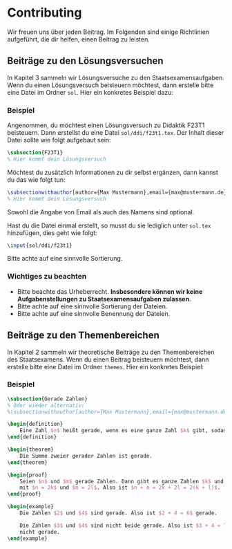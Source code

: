 # Contributing

Wir freuen uns über jeden Beitrag. Im Folgenden sind einige Richtlinien
aufgeführt, die dir helfen, einen Beitrag zu leisten.

## Beiträge zu den Lösungsversuchen

In Kapitel 3 sammeln wir Lösungsversuche zu den Staatsexamensaufgaben. Wenn du
einen Lösungsversuch beisteuern möchtest, dann erstelle bitte eine Datei im
Ordner `sol`. Hier ein konkretes Beispiel dazu:

### Beispiel
Angenommen, du möchtest einen Lösungsversuch zu Didaktik F23T1 beisteuern. Dann
erstellst du eine Datei `sol/ddi/f23t1.tex`. Der Inhalt dieser Datei sollte wie
folgt aufgebaut sein:

```latex
\subsection{F23T1}
% Hier kommt dein Lösungsversuch
```

Möchtest du zusätzlich Informationen zu dir selbst ergänzen, dann kannst du das
wie folgt tun:

```latex
\subsectionwithauthor[author={Max Mustermann},email={max@mustermann.de}]{F23T1}
% Hier kommt dein Lösungsversuch
```
Sowohl die Angabe von Email als auch des Namens sind optional.

Hast du die Datei einmal erstellt, so musst du sie lediglich unter `sol.tex`
hinzufügen, dies geht wie folgt:

```latex
\input{sol/ddi/f23t1}
```
Bitte achte auf eine sinnvolle Sortierung.

### Wichtiges zu beachten

- Bitte beachte das Urheberrecht. **Insbesondere können wir keine
  Aufgabenstellungen zu Staatsexamensaufgaben zulassen**.
- Bitte achte auf eine sinnvolle Sortierung der Dateien.
- Bitte achte auf eine sinnvolle Benennung der Dateien.

## Beiträge zu den Themenbereichen

In Kapitel 2 sammeln wir theoretische Beiträge zu den Themenbereichen des
Staatsexamens. Wenn du einen Beitrag beisteuern möchtest, dann erstelle bitte
eine Datei im Ordner `themes`. Hier ein konkretes Beispiel:

### Beispiel

```latex
\subsection{Gerade Zahlen}
% Oder wieder alternativ:
%\subsectionwithauthor[author={Max Mustermann},email={max@mustermann.de}]{F23T1}

\begin{definition}
  	Eine Zahl $n$ heißt gerade, wenn es eine ganze Zahl $k$ gibt, sodass $n = 2k$.
\end{definition}

\begin{theorem}
  	Die Summe zweier gerader Zahlen ist gerade.
\end{theorem}

\begin{proof}
  	Seien $n$ und $m$ gerade Zahlen. Dann gibt es ganze Zahlen $k$ und $l$
	mit $n = 2k$ und $m = 2l$. Also ist $n + m = 2k + 2l = 2(k + l)$.
\end{proof}

\begin{example}
  	Die Zahlen $2$ und $4$ sind gerade. Also ist $2 + 4 = 6$ gerade.

	Die Zahlen $3$ und $4$ sind nicht beide gerade. Also ist $3 + 4 = 7$
	nicht gerade.
\end{example}
```
